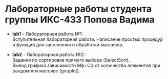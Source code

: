 # Лабораторные работы студента группы ИКС-433 Попова Вадима

- **lab1** - Лабораторная работа №1:  
  Вступительная лабораторная работа. Написание простых процедур и функций для заполнения и обработки массивов.

- **lab2** - Лабораторная работа №2:  
  Задания по сортировке прямого выбора (SelectSort).  
  Вывод графика зависимости Мф+Сф от количества элементов при рандомном массиве (gnuplot).
